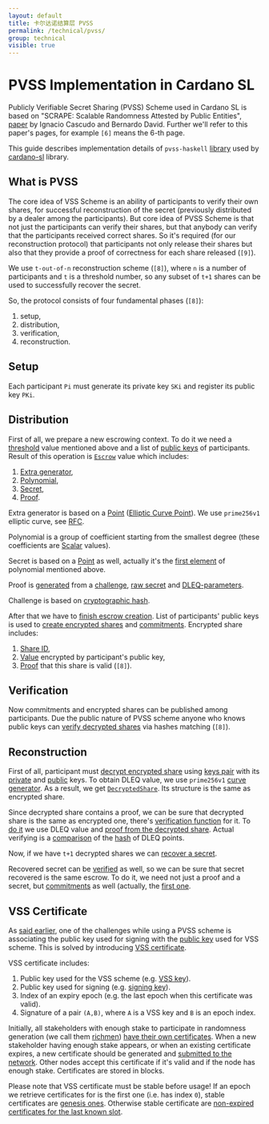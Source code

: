 ```yaml
---
layout: default
title: 卡尔达诺结算层 PVSS
permalink: /technical/pvss/
group: technical
visible: true
---
```

<!-- Reviewed at 18852484704ff4a7ce3fcac2791499c340eb8e02 -->

# PVSS Implementation in Cardano SL

Publicly Verifiable Secret Sharing (PVSS) Scheme used in Cardano SL is based on
"SCRAPE: Scalable Randomness Attested by Public Entities", [paper](https://eprint.iacr.org/2017/216.pdf)
by Ignacio Cascudo and Bernardo David. Further we'll refer to this paper's pages,
for example `[6]` means the 6-th page.

This guide describes implementation details of `pvss-haskell`
[library](https://github.com/input-output-hk/pvss-haskell) used by
[cardano-sl](https://github.com/input-output-hk/cardano-sl/blob/65e295599817ec1f52f225810264d856f882fbb7/core/Pos/Crypto/SecretSharing.hs#L1)
library.

## What is PVSS

The core idea of VSS Scheme is an ability of participants to verify their own
shares, for successful reconstruction of the secret (previously distributed by a
dealer among the participants). But core idea of PVSS Scheme is that not just
the participants can verify their shares, but that anybody can verify that the
participants received correct shares. So it's required (for our reconstruction
protocol) that participants not only release their shares but also that they
provide a proof of correctness for each share released (`[9]`).

We use `t-out-of-n` reconstruction scheme (`[8]`), where `n` is a number of
participants and `t` is a threshold number, so any subset of `t+1` shares can be
used to successfully recover the secret.

So, the protocol consists of four fundamental phases (`[8]`):

1.  setup,
2.  distribution,
3.  verification,
4.  reconstruction.

## Setup

Each participant `Pi` must generate its private key `SKi` and register its public key `PKi`.

## Distribution

First of all, we prepare a new escrowing context. To do it we need a
[threshold](https://github.com/input-output-hk/pvss-haskell/blob/3c3926142c017255aa683256a1c8dd0c36cb9365/src/Crypto/PVSS.hs#L76)
value mentioned above and a list of [public
keys](https://github.com/input-output-hk/pvss-haskell/blob/3c3926142c017255aa683256a1c8dd0c36cb9365/src/Crypto/PVSS.hs#L175)
of participants. Result of this operation is
[`Escrow`](https://github.com/input-output-hk/pvss-haskell/blob/3c3926142c017255aa683256a1c8dd0c36cb9365/src/Crypto/PVSS.hs#L120)
value which includes:

1.  [Extra generator](https://github.com/input-output-hk/pvss-haskell/blob/3c3926142c017255aa683256a1c8dd0c36cb9365/src/Crypto/PVSS.hs#L85),
2.  [Polynomial](https://github.com/input-output-hk/pvss-haskell/blob/3c3926142c017255aa683256a1c8dd0c36cb9365/src/Crypto/PVSS/Polynomial.hs#L24),
3.  [Secret](https://github.com/input-output-hk/pvss-haskell/blob/3c3926142c017255aa683256a1c8dd0c36cb9365/src/Crypto/PVSS.hs#L89),
4.  [Proof](https://github.com/input-output-hk/pvss-haskell/blob/3c3926142c017255aa683256a1c8dd0c36cb9365/src/Crypto/PVSS/DLEQ.hs#L39).

Extra generator is based on a
[Point](https://github.com/input-output-hk/pvss-haskell/blob/3c3926142c017255aa683256a1c8dd0c36cb9365/src/Crypto/PVSS/ECC.hs#L92)
([Elliptic Curve
Point](http://hackage.haskell.org/package/cryptonite-openssl-0.6/docs/Crypto-OpenSSL-ECC.html#t:EcPoint)).
We use `prime256v1` elliptic curve, see
[RFC](https://www.ietf.org/rfc/rfc5480.txt).

Polynomial is a group of coefficient starting from the smallest degree (these
coefficients are
[Scalar](http://hackage.haskell.org/package/cryptonite-0.23/docs/Crypto-PubKey-ECC-P256.html#t:Scalar)
values).

Secret is based on a
[Point](https://github.com/input-output-hk/pvss-haskell/blob/3c3926142c017255aa683256a1c8dd0c36cb9365/src/Crypto/PVSS/ECC.hs#L92)
as well, actually it's the [first
element](https://github.com/input-output-hk/pvss-haskell/blob/3c3926142c017255aa683256a1c8dd0c36cb9365/src/Crypto/PVSS.hs#L140)
of polynomial mentioned above.

Proof is
[generated](https://github.com/input-output-hk/pvss-haskell/blob/3c3926142c017255aa683256a1c8dd0c36cb9365/src/Crypto/PVSS/DLEQ.hs#L62)
from a
[challenge](https://github.com/input-output-hk/pvss-haskell/blob/3c3926142c017255aa683256a1c8dd0c36cb9365/src/Crypto/PVSS.hs#L142),
[raw
secret](https://github.com/input-output-hk/pvss-haskell/blob/3c3926142c017255aa683256a1c8dd0c36cb9365/src/Crypto/PVSS.hs#L140)
and
[DLEQ-parameters](https://github.com/input-output-hk/pvss-haskell/blob/3c3926142c017255aa683256a1c8dd0c36cb9365/src/Crypto/PVSS.hs#L143).

Challenge is based on [cryptographic
hash](https://github.com/input-output-hk/pvss-haskell/blob/3c3926142c017255aa683256a1c8dd0c36cb9365/src/Crypto/PVSS/ECC.hs#L125).

After that we have to [finish escrow
creation](https://github.com/input-output-hk/pvss-haskell/blob/3c3926142c017255aa683256a1c8dd0c36cb9365/src/Crypto/PVSS.hs#L168).
List of participants' public keys is used to [create encrypted
shares](https://github.com/input-output-hk/pvss-haskell/blob/3c3926142c017255aa683256a1c8dd0c36cb9365/src/Crypto/PVSS.hs#L202)
and
[commitments](https://github.com/input-output-hk/pvss-haskell/blob/3c3926142c017255aa683256a1c8dd0c36cb9365/src/Crypto/PVSS.hs#L188).
Encrypted share inсludes:

1.  [Share ID](https://github.com/input-output-hk/pvss-haskell/blob/3c3926142c017255aa683256a1c8dd0c36cb9365/src/Crypto/PVSS.hs#L82),
2.  [Value](https://github.com/input-output-hk/pvss-haskell/blob/3c3926142c017255aa683256a1c8dd0c36cb9365/src/Crypto/PVSS.hs#L99)
    encrypted by participant's public key,
3.  [Proof](https://github.com/input-output-hk/pvss-haskell/blob/3c3926142c017255aa683256a1c8dd0c36cb9365/src/Crypto/PVSS.hs#L99)
    that this share is valid (`[8]`).

## Verification

Now commitments and encrypted shares can be published among participants. Due
the public nature of PVSS scheme anyone who knows public keys can [verify
decrypted
shares](https://github.com/input-output-hk/pvss-haskell/blob/3c3926142c017255aa683256a1c8dd0c36cb9365/src/Crypto/PVSS.hs#L249)
via hashes matching (`[8]`).

## Reconstruction

First of all, participant must [decrypt encrypted
share](https://github.com/input-output-hk/pvss-haskell/blob/3c3926142c017255aa683256a1c8dd0c36cb9365/src/Crypto/PVSS.hs#L230)
using [keys
pair](https://github.com/input-output-hk/pvss-haskell/blob/3c3926142c017255aa683256a1c8dd0c36cb9365/src/Crypto/PVSS/ECC.hs#L59)
with its
[private](https://github.com/input-output-hk/pvss-haskell/blob/3c3926142c017255aa683256a1c8dd0c36cb9365/src/Crypto/PVSS/ECC.hs#L80)
and
[public](https://github.com/input-output-hk/pvss-haskell/blob/3c3926142c017255aa683256a1c8dd0c36cb9365/src/Crypto/PVSS/ECC.hs#L84)
keys. To obtain DLEQ value, we use `prime256v1` [curve
generator](https://github.com/input-output-hk/pvss-haskell/blob/3c3926142c017255aa683256a1c8dd0c36cb9365/src/Crypto/PVSS/ECC.hs#L156).
As a result, we get
[`DecryptedShare`](https://github.com/input-output-hk/pvss-haskell/blob/3c3926142c017255aa683256a1c8dd0c36cb9365/src/Crypto/PVSS.hs#L109).
Its structure is the same as encrypted share.

Since decrypted share contains a proof, we can be sure that decrypted share is
the same as encrypted one, there's [verification
function](https://github.com/input-output-hk/pvss-haskell/blob/3c3926142c017255aa683256a1c8dd0c36cb9365/src/Crypto/PVSS.hs#L260)
for it. To [do
it](https://github.com/input-output-hk/pvss-haskell/blob/3c3926142c017255aa683256a1c8dd0c36cb9365/src/Crypto/PVSS/DLEQ.hs#L74)
we use DLEQ value and [proof from the decrypted
share](https://github.com/input-output-hk/pvss-haskell/blob/3c3926142c017255aa683256a1c8dd0c36cb9365/src/Crypto/PVSS.hs#L263).
Actual verifying is a
[comparison](https://github.com/input-output-hk/pvss-haskell/blob/3c3926142c017255aa683256a1c8dd0c36cb9365/src/Crypto/PVSS/DLEQ.hs#L77)
of the
[hash](https://github.com/input-output-hk/pvss-haskell/blob/3c3926142c017255aa683256a1c8dd0c36cb9365/src/Crypto/PVSS/ECC.hs#L146)
of DLEQ points.

Now, if we have `t+1` decrypted shares we can [recover a
secret](https://github.com/input-output-hk/pvss-haskell/blob/3c3926142c017255aa683256a1c8dd0c36cb9365/src/Crypto/PVSS.hs#L285).

Recovered secret can be
[verified](https://github.com/input-output-hk/pvss-haskell/blob/3c3926142c017255aa683256a1c8dd0c36cb9365/src/Crypto/PVSS.hs#L267)
as well, so we can be sure that secret recovered is the same escrow. To do it,
we need not just a proof and a secret, but
[commitments](https://github.com/input-output-hk/pvss-haskell/blob/3c3926142c017255aa683256a1c8dd0c36cb9365/src/Crypto/PVSS.hs#L268)
as well (actually, the [first
one](https://github.com/input-output-hk/pvss-haskell/blob/3c3926142c017255aa683256a1c8dd0c36cb9365/src/Crypto/PVSS.hs#L278).

## VSS Certificate

As [said
earlier](/cardano/differences/#coin-tossing-and-verifiable-secret-sharing), one
of the challenges while using a PVSS scheme is associating the public key used
for signing with the [public
key](https://github.com/input-output-hk/cardano-sl/blob/fefc39f058f5a053fc1e59bc3594bdadf7699ca0/core/Pos/Crypto/SecretSharing.hs#L57)
used for VSS scheme. This is solved by introducing [VSS
certificate](https://github.com/input-output-hk/cardano-sl/blob/f0de5f1dd31cc4afb0c67a24deca713cf6304814/core/Pos/Core/Vss/Types.hs#L46).

VSS certificate includes:

1.  Public key used for the VSS scheme (e.g. [VSS
    key](https://github.com/input-output-hk/cardano-sl/blob/fefc39f058f5a053fc1e59bc3594bdadf7699ca0/core/Pos/Crypto/SecretSharing.hs#L57)).
2.  Public key used for signing (e.g. [signing
    key](https://github.com/input-output-hk/cardano-sl/blob/f0de5f1dd31cc4afb0c67a24deca713cf6304814/core/Pos/Core/Vss/Types.hs#L51)).
3.  Index of an expiry epoch (e.g. the last epoch when this certificate was
    valid).
4.  Signature of a pair `(A,B)`, where `A` is a VSS key and `B` is an epoch
    index.

Initially, all stakeholders with enough stake to participate in randomness
generation (we call them [richmen](/glossary/#richman)) [have their own
certificates](https://github.com/input-output-hk/cardano-sl/blob/35c6bff7409472352140f5207a7c79c59d8eaa8f/ssc/Pos/Ssc/GodTossing/Workers.hs#L163).
When a new stakeholder having enough stake appears, or when an existing
certificate expires, a new certificate should be generated and [submitted to the
network](https://github.com/input-output-hk/cardano-sl/blob/35c6bff7409472352140f5207a7c79c59d8eaa8f/ssc/Pos/Ssc/GodTossing/Workers.hs#L166).
Other nodes accept this certificate if it's valid and if the node has enough
stake. Certificates are stored in blocks.

Please note that VSS certificate must be stable before usage! If an epoch we
retrieve certificates for is the first one (i.e. has index `0`), stable
certificates are [genesis
ones](https://github.com/input-output-hk/cardano-sl/blob/35c6bff7409472352140f5207a7c79c59d8eaa8f/ssc/Pos/Ssc/GodTossing/Functions.hs#L139).
Otherwise stable certificate are [non-expired certificates for the last known
slot](https://github.com/input-output-hk/cardano-sl/blob/35c6bff7409472352140f5207a7c79c59d8eaa8f/ssc/Pos/Ssc/GodTossing/Functions.hs#L141).
